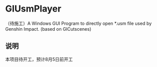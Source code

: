 # GIUsmPlayer
（待施工）A Windows GUI Program to directly open *.usm file used by Genshin Impact. (based on GICutscenes)

## 说明
本项目待开工，预计8月5日前开工
